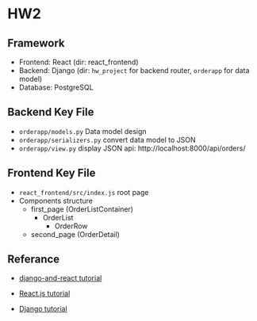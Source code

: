 # HW2

## Framework
- Frontend: React (dir: react_frontend)
- Backend: Django (dir: `hw_project` for backend router, `orderapp` for data model)
- Database: PostgreSQL 

## Backend Key File
- `orderapp/models.py` Data model design
- `orderapp/serializers.py` convert data model to JSON
- `orderapp/view.py` display JSON api: http://localhost:8000/api/orders/

## Frontend Key File
- `react_frontend/src/index.js` root page
- Components structure
    - first_page (OrderListContainer)
        - OrderList
            - OrderRow
    - second_page (OrderDetail)

## Referance
- [django-and-react tutorial](https://www.digitalocean.com/community/tutorials/build-a-to-do-application-using-django-and-react)

- [React.js tutorial](https://www.digitalocean.com/community/tutorials/how-to-set-up-a-react-project-with-create-react-app)

- [Django tutorial](https://developer.mozilla.org/en-US/docs/Learn/Server-side/Django/Generic_views)



